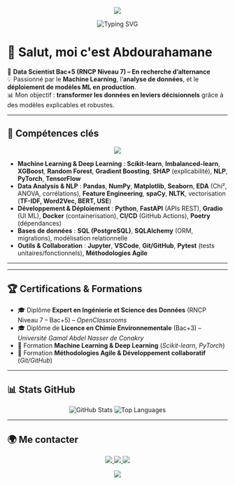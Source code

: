 <!-- Banner -->
<p align="center">
  <img src="https://capsule-render.vercel.app/api?type=waving&color=0:0f2027,50:203a43,100:2c5364&height=180&section=header&text=Abdourahamane%20LY&fontSize=40&fontColor=ffffff&animation=fadeIn&fontAlignY=35"/>
</p>

<!-- Typing Slogan -->
<p align="center">
  <img src="https://readme-typing-svg.demolab.com?font=Fira+Code&pause=1000&color=36D1DC&center=true&vCenter=true&width=800&lines=Data+Scientist+(Bac%2B5)+en+recherche+d%27alternance;Data+Scientist+%7C+Machine+Learning+Engineer;Turning+Data+into+Business+Impact;Machine+Learning+%7C+Explainability+%7C+Deployment;Prediction+%7C+Explainability+%7C+API+ML;Python+%7C+Scikit-Learn+%7C+FastAPI+%7C+Docker" alt="Typing SVG" />
</p>

# 👋 Salut, moi c'est Abdourahamane

🎯 **Data Scientist Bac+5 (RNCP Niveau 7) – En recherche d’alternance**  
💡 Passionné par le **Machine Learning**, l’**analyse de données**, et le **déploiement de modèles ML en production**.  
📊 Mon objectif : **transformer les données en leviers décisionnels** grâce à des modèles explicables et robustes.

---

## 🔧 Compétences clés

<p align="center">
  <img src="https://skillicons.dev/icons?i=python,git,docker,postgres,tensorflow,pytorch" /><br/>
</p>

- **Machine Learning & Deep Learning** : **Scikit-learn**, **Imbalanced-learn**, **XGBoost**, **Random Forest**, **Gradient Boosting**, **SHAP** (explicabilité), **NLP**, **PyTorch**, **TensorFlow**  
- **Data Analysis & NLP** : **Pandas**, **NumPy**, **Matplotlib**, **Seaborn**, **EDA** (Chi², ANOVA, corrélations), **Feature Engineering**, **spaCy**, **NLTK**, vectorisation (**TF-IDF, Word2Vec, BERT, USE**)  
- **Développement & Déploiement** : **Python**, **FastAPI** (APIs REST), **Gradio** (UI ML), **Docker** (containerisation), **CI/CD** (GitHub Actions), **Poetry** (dépendances)  
- **Bases de données** : **SQL (PostgreSQL)**, **SQLAlchemy** (ORM, migrations), modélisation relationnelle  
- **Outils & Collaboration** : **Jupyter**, **VSCode**, **Git/GitHub**, **Pytest** (tests unitaires/fonctionnels), **Méthodologies Agile**

---
---

## 🏆 Certifications & Formations

- 🎓 Diplôme **Expert en Ingénierie et Science des Données** (RNCP Niveau 7 – Bac+5) – *OpenClassrooms*  
- 🎓 Diplôme de **Licence en Chimie Environnementale** (Bac+3) – *Université Gamal Abdel Nasser de Conakry*  
- 📜 Formation **Machine Learning & Deep Learning** (*Scikit-learn, PyTorch*)  
- 📜 Formation **Méthodologies Agile & Développement collaboratif** (*Git/GitHub*)  

---

## 📊 Stats GitHub

<p align="center">
  <img src="https://github-readme-stats.vercel.app/api?username=LyAbdourahmane&show_icons=true&theme=tokyonight" alt="GitHub Stats"/>
  <img src="https://github-readme-stats.vercel.app/api/top-langs/?username=LyAbdourahmane&layout=compact&theme=tokyonight" alt="Top Languages"/>
</p>

---

## 🌍 Me contacter

<p align="center">
  <a href="mailto:lyabdourahamane66@gmail.com">
    <img src="https://img.shields.io/badge/Email-D14836?style=for-the-badge&logo=gmail&logoColor=white"/>
  </a>
  <a href="https://www.linkedin.com/in/abdourahamane-ly-ab322a35b/">
    <img src="https://img.shields.io/badge/LinkedIn-0077B5?style=for-the-badge&logo=linkedin&logoColor=white"/>
  </a>
  <a href="https://lyabdourahamane.netlify.app/">
    <img src="https://img.shields.io/badge/Portfolio-0f2027?style=for-the-badge&logo=About.me&logoColor=white"/>
  </a>
</p>

<!-- Footer Wave -->
<p align="center">
  <img src="https://capsule-render.vercel.app/api?type=waving&color=0:2c5364,50:203a43,100:0f2027&height=120&section=footer"/>
</p>

